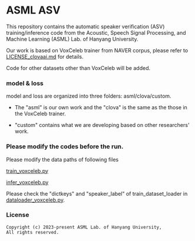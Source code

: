 # ASML ASV

This repository contains the automatic speaker verification (ASV) training/inference code from the Acoustic, Speech Signal Processing, and Machine Learning (ASML) Lab. of Hanyang University.

Our work is based on VoxCeleb trainer from NAVER corpus, please refer to [LICENSE_clovaai.md](/LICENSE_clovaai.md) for details.

Code for other datasets other than VoxCeleb will be added. 

### model & loss

model and loss are organized into three folders: asml/clova/custom.

* The "asml" is our own work and the "clova" is the same as the those in the VoxCeleb trainer.

* "custom" contains what we are developing based on other researchers' work. 

### Please modify the codes before the run.
Please modify the data paths of following files

[train_voxceleb.py](/train_voxceleb.py) 

[infer_voxceleb.py](/infer_voxceleb.py) 

Please check the "dictkeys" and "speaker_label" of train_dataset_loader in [dataloader_voxceleb.py](/dataloader_voxceleb.py).

### License
```
Copyright (c) 2023-present ASML Lab. of Hanyang University,
All rights reserved.
```
